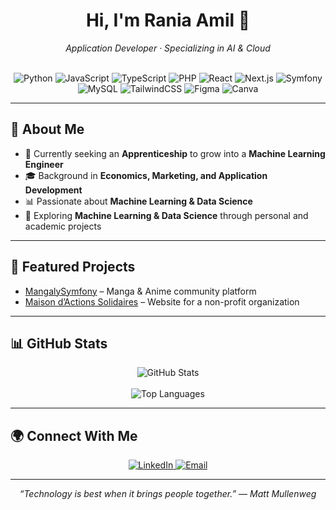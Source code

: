 <div align="center">
  <h1>Hi, I'm Rania Amil 👋</h1>
  <p>
    <em>Application Developer · Specializing in AI & Cloud</em> 
    <br>
    <br>
  </p>
  
  <!-- Badges -->
  <p>
    <img alt="Python" src="https://img.shields.io/badge/Python-3776AB?logo=python&logoColor=white">
    <img alt="JavaScript" src="https://img.shields.io/badge/JavaScript-F7DF1E?logo=javascript&logoColor=black">
    <img alt="TypeScript" src="https://img.shields.io/badge/TypeScript-3178C6?logo=typescript&logoColor=white">
    <img alt="PHP" src="https://img.shields.io/badge/PHP-777BB4?logo=php&logoColor=white">
    <img alt="React" src="https://img.shields.io/badge/React-61DAFB?logo=react&logoColor=black">
    <img alt="Next.js" src="https://img.shields.io/badge/Next.js-000000?logo=nextdotjs&logoColor=white">
    <img alt="Symfony" src="https://img.shields.io/badge/Symfony-000000?logo=symfony&logoColor=white">
    <img alt="MySQL" src="https://img.shields.io/badge/MySQL-4479A1?logo=mysql&logoColor=white">
    <img alt="TailwindCSS" src="https://img.shields.io/badge/TailwindCSS-06B6D4?logo=tailwindcss&logoColor=white">
    <img alt="Figma" src="https://img.shields.io/badge/Figma-F24E1E?logo=figma&logoColor=white">
    <img alt="Canva" src="https://img.shields.io/badge/Canva-00C4CC?logo=canva&logoColor=white">
  </p>
</div>

---

## 🚀 About Me

- 🎯 Currently seeking an <strong>Apprenticeship</strong> to grow into a <strong>Machine Learning Engineer</strong>
- 🎓 Background in **Economics, Marketing, and Application Development**
- 📊 Passionate about **Machine Learning & Data Science**
- 🤖 Exploring **Machine Learning & Data Science** through personal and academic projects
<!-- - ☁️ Exploring **Cloud & DevOps** (Azure, CI/CD, Jenkins)
- ☁️ Learning and building projects with **Azure, DevOps, CI/CD pipelines** -->  

---

## 📌 Featured Projects
- [MangalySymfony](https://github.com/raniaamil/mangalysymfony) – Manga & Anime community platform 
- [Maison d’Actions Solidaires](https://github.com/raniaamil/maison_actions_solidaires) – Website for a non-profit organization 

---

## 📊 GitHub Stats
<p align="center">
  <img src="https://github-readme-stats.vercel.app/api?username=raniaamil&show_icons=true&theme=radical" alt="GitHub Stats">
  <br>
  <br>
  <img src="https://github-readme-stats.vercel.app/api/top-langs/?username=raniaamil&layout=compact&theme=radical" alt="Top Languages">
</p>

---

## 🌍 Connect With Me
<p align="center">
  <a href="www.linkedin.com/in/rania-amil-4b6485162">
    <img alt="LinkedIn" src="https://img.shields.io/badge/LinkedIn-0A66C2?logo=linkedin&logoColor=white">
  </a>
  <a href="mailto:mademoiselleamil@gmail.com">
    <img alt="Email" src="https://img.shields.io/badge/Email-D14836?logo=gmail&logoColor=white">
  </a>
  <!-- Add portfolio if available -->
</p>

---

<p align="center"><em>“Technology is best when it brings people together.” — Matt Mullenweg</em></p>
